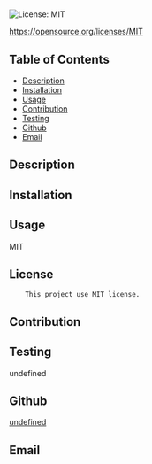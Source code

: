 # 

 ![License: MIT](https://img.shields.io/badge/License-MIT-yellow.svg)
 
https://opensource.org/licenses/MIT

  ## Table of Contents 
  - [Description](#description)
  - [Installation](#installation)
  - [Usage](#usage)
  - [Contribution](#contribution)
  - [Testing](#testing)
  - [Github](#github)
  - [Email](#email)

  ## Description
  

  ## Installation
  

  ## Usage
  

  MIT
  ## License
        This project use MIT license.
      

  ## Contribution
  

  ## Testing
  undefined

  ## Github
  [undefined](https://github.com/undefined)

  ## Email
  

